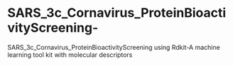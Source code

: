 # SARS_3c_Cornavirus_ProteinBioactivityScreening-
SARS_3c_Cornavirus_ProteinBioactivityScreening  using Rdkit-A machine learning tool kit with molecular descriptors
